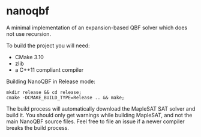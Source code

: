# nanoqbf
A minimal implementation of an expansion-based QBF solver 
which does not use recursion.

To build the project you will need:
- CMake 3.10
- zlib
- a C++11 compliant compiler

Building NanoQBF in Release mode:
```
mkdir release && cd release;
cmake -DCMAKE_BUILD_TYPE=Release .. && make;
```

The build process will automatically download the MapleSAT 
SAT solver and build it. You should only get warnings while 
building MapleSAT, and not the main NanoQBF source files.
Feel free to file an issue if a newer compiler breaks the
build process.
